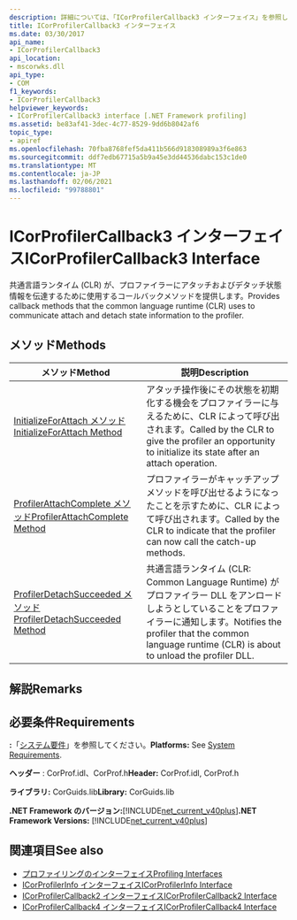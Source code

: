 ```yaml
---
description: 詳細については、「ICorProfilerCallback3 インターフェイス」を参照してください。
title: ICorProfilerCallback3 インターフェイス
ms.date: 03/30/2017
api_name:
- ICorProfilerCallback3
api_location:
- mscorwks.dll
api_type:
- COM
f1_keywords:
- ICorProfilerCallback3
helpviewer_keywords:
- ICorProfilerCallback3 interface [.NET Framework profiling]
ms.assetid: be83af41-3dec-4c77-8529-9dd6b8042af6
topic_type:
- apiref
ms.openlocfilehash: 70fba8768fef5da411b566d918308989a3f6e863
ms.sourcegitcommit: ddf7edb67715a5b9a45e3dd44536dabc153c1de0
ms.translationtype: MT
ms.contentlocale: ja-JP
ms.lasthandoff: 02/06/2021
ms.locfileid: "99788801"
---
```

# <a name="icorprofilercallback3-interface"></a><span data-ttu-id="5778f-103">ICorProfilerCallback3 インターフェイス</span><span class="sxs-lookup"><span data-stu-id="5778f-103">ICorProfilerCallback3 Interface</span></span>

<span data-ttu-id="5778f-104">共通言語ランタイム (CLR) が、プロファイラーにアタッチおよびデタッチ状態情報を伝達するために使用するコールバックメソッドを提供します。</span><span class="sxs-lookup"><span data-stu-id="5778f-104">Provides callback methods that the common language runtime (CLR) uses to communicate attach and detach state information to the profiler.</span></span>  
  
## <a name="methods"></a><span data-ttu-id="5778f-105">メソッド</span><span class="sxs-lookup"><span data-stu-id="5778f-105">Methods</span></span>  
  
|<span data-ttu-id="5778f-106">メソッド</span><span class="sxs-lookup"><span data-stu-id="5778f-106">Method</span></span>|<span data-ttu-id="5778f-107">説明</span><span class="sxs-lookup"><span data-stu-id="5778f-107">Description</span></span>|  
|------------|-----------------|  
|[<span data-ttu-id="5778f-108">InitializeForAttach メソッド</span><span class="sxs-lookup"><span data-stu-id="5778f-108">InitializeForAttach Method</span></span>](icorprofilercallback3-initializeforattach-method.md)|<span data-ttu-id="5778f-109">アタッチ操作後にその状態を初期化する機会をプロファイラーに与えるために、CLR によって呼び出されます。</span><span class="sxs-lookup"><span data-stu-id="5778f-109">Called by the CLR to give the profiler an opportunity to initialize its state after an attach operation.</span></span>|  
|[<span data-ttu-id="5778f-110">ProfilerAttachComplete メソッド</span><span class="sxs-lookup"><span data-stu-id="5778f-110">ProfilerAttachComplete Method</span></span>](icorprofilercallback3-profilerattachcomplete-method.md)|<span data-ttu-id="5778f-111">プロファイラーがキャッチアップメソッドを呼び出せるようになったことを示すために、CLR によって呼び出されます。</span><span class="sxs-lookup"><span data-stu-id="5778f-111">Called by the CLR to indicate that the profiler can now call the catch-up methods.</span></span>|  
|[<span data-ttu-id="5778f-112">ProfilerDetachSucceeded メソッド</span><span class="sxs-lookup"><span data-stu-id="5778f-112">ProfilerDetachSucceeded Method</span></span>](icorprofilercallback3-profilerdetachsucceeded-method.md)|<span data-ttu-id="5778f-113">共通言語ランタイム (CLR: Common Language Runtime) がプロファイラー DLL をアンロードしようとしていることをプロファイラーに通知します。</span><span class="sxs-lookup"><span data-stu-id="5778f-113">Notifies the profiler that the common language runtime (CLR) is about to unload the profiler DLL.</span></span>|  
  
## <a name="remarks"></a><span data-ttu-id="5778f-114">解説</span><span class="sxs-lookup"><span data-stu-id="5778f-114">Remarks</span></span>  
  
## <a name="requirements"></a><span data-ttu-id="5778f-115">必要条件</span><span class="sxs-lookup"><span data-stu-id="5778f-115">Requirements</span></span>  

 <span data-ttu-id="5778f-116">**:**「[システム要件](../../get-started/system-requirements.md)」を参照してください。</span><span class="sxs-lookup"><span data-stu-id="5778f-116">**Platforms:** See [System Requirements](../../get-started/system-requirements.md).</span></span>  
  
 <span data-ttu-id="5778f-117">**ヘッダー** : CorProf.idl、CorProf.h</span><span class="sxs-lookup"><span data-stu-id="5778f-117">**Header:** CorProf.idl, CorProf.h</span></span>  
  
 <span data-ttu-id="5778f-118">**ライブラリ:** CorGuids.lib</span><span class="sxs-lookup"><span data-stu-id="5778f-118">**Library:** CorGuids.lib</span></span>  
  
 <span data-ttu-id="5778f-119">**.NET Framework のバージョン:**[!INCLUDE[net_current_v40plus](../../../../includes/net-current-v40plus-md.md)]</span><span class="sxs-lookup"><span data-stu-id="5778f-119">**.NET Framework Versions:** [!INCLUDE[net_current_v40plus](../../../../includes/net-current-v40plus-md.md)]</span></span>  
  
## <a name="see-also"></a><span data-ttu-id="5778f-120">関連項目</span><span class="sxs-lookup"><span data-stu-id="5778f-120">See also</span></span>

- [<span data-ttu-id="5778f-121">プロファイリングのインターフェイス</span><span class="sxs-lookup"><span data-stu-id="5778f-121">Profiling Interfaces</span></span>](profiling-interfaces.md)
- [<span data-ttu-id="5778f-122">ICorProfilerInfo インターフェイス</span><span class="sxs-lookup"><span data-stu-id="5778f-122">ICorProfilerInfo Interface</span></span>](icorprofilerinfo-interface.md)
- [<span data-ttu-id="5778f-123">ICorProfilerCallback2 インターフェイス</span><span class="sxs-lookup"><span data-stu-id="5778f-123">ICorProfilerCallback2 Interface</span></span>](icorprofilercallback2-interface.md)
- [<span data-ttu-id="5778f-124">ICorProfilerCallback4 インターフェイス</span><span class="sxs-lookup"><span data-stu-id="5778f-124">ICorProfilerCallback4 Interface</span></span>](icorprofilercallback4-interface.md)
